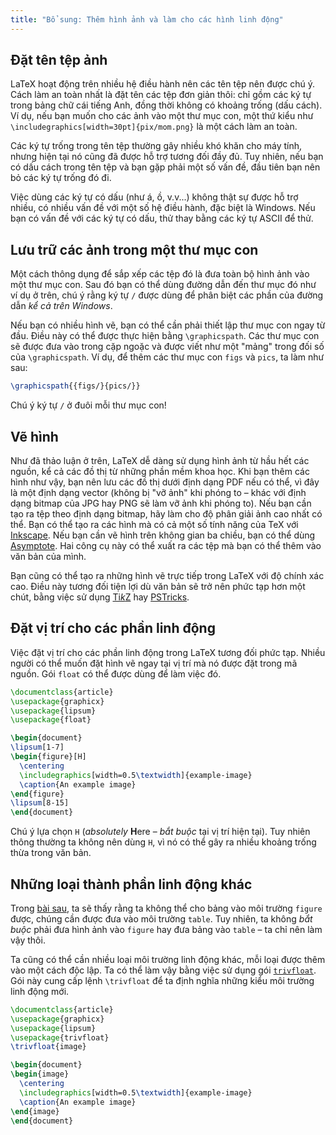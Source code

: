 ```yaml
---
title: "Bổ sung: Thêm hình ảnh và làm cho các hình linh động"
---
```


## Đặt tên tệp ảnh

LaTeX hoạt động trên nhiều hệ điều hành nên các tên tệp nên được chú ý. Cách làm
an toàn nhất là đặt tên các tệp đơn giản thôi: chỉ gồm các ký tự trong bảng chữ
cái tiếng Anh, đồng thời không có khoảng trống (dấu cách). Ví dụ, nếu bạn muốn
cho các ảnh vào một thư mục con, một thứ kiểu như
`\includegraphics[width=30pt]{pix/mom.png}` là một cách làm an toàn.

Các ký tự trống trong tên tệp thường gây nhiều khó khăn cho máy tính, nhưng hiện
tại nó cũng đã được hỗ trợ tương đối đầy đủ. Tuy nhiên, nếu bạn có dấu cách
trong tên tệp và bạn gặp phải một số vấn đề, đầu tiên bạn nên bỏ các ký tự trống
đó đi.

Việc dùng các ký tự có dấu (như á, ồ, v.v...) không thật sự được hỗ trợ nhiều,
có nhiều vấn đề với một số hệ điều hành, đặc biệt là Windows. Nếu bạn có vấn đề
với các ký tự có dấu, thử thay bằng các ký tự ASCII để thử.

## Lưu trữ các ảnh trong một thư mục con

Một cách thông dụng để sắp xếp các tệp đó là đưa toàn bộ hình ảnh vào một thư
mục con. Sau đó bạn có thể dùng đường dẫn đến thư mục đó như ví dụ ở trên, chú ý
rằng ký tự `/` được dùng để phân biệt các phần của đường dẫn
_kể cả trên Windows_.

Nếu bạn có nhiều hình vẽ, bạn có thể cần phải thiết lập thư mục con ngay từ đầu.
Điều này có thể được thực hiện bằng `\graphicspath`. Các thư mục con sẽ được đưa
vào trong cặp ngoặc và được viết như một "mảng" trong đối số của
`\graphicspath`. Ví dụ, để thêm các thư mục con `figs` và `pics`, ta làm như
sau:

<!-- {% raw %} -->
```latex
\graphicspath{{figs/}{pics/}}
```
<!-- {% endraw %} -->

Chú ý ký tự `/` ở đuôi mỗi thư mục con!

## Vẽ hình

Như đã thảo luận ở trên, LaTeX dễ dàng sử dụng hình ảnh từ hầu hết các nguồn, kể
cả các đồ thị từ những phần mềm khoa học. Khi bạn thêm các hình như vậy, bạn nên
lưu các đồ thị dưới định dạng PDF nếu có thể, vì đây là một định dạng vector
(không bị "vỡ ảnh" khi phóng to &ndash; khác với định dạng bitmap của JPG hay
PNG sẽ làm vỡ ảnh khi phóng to). Nếu bạn cần tạo ra tệp theo định dạng bitmap,
hãy làm cho độ phân giải ảnh cao nhất có thể. Bạn có thể tạo ra các hình mà có
cả một số tính năng của TeX với [Inkscape](https://inkscape.org). Nếu bạn cần vẽ
hình trên không gian ba chiều, bạn có thể dùng
[Asymptote](https://ctan.org/pkg/asymptote). Hai công cụ này có thể xuất ra
các tệp mà bạn có thể thêm vào văn bản của mình.

Bạn cũng có thể tạo ra những hình vẽ trực tiếp trong LaTeX với độ chính xác cao.
Điều này tương đối tiện lợi dù văn bản sẽ trở nên phức tạp hơn một chút, bằng
việc sử dụng [Ti*k*Z](https://ctan.org/pkg/pgf) hay
[PSTricks](https://ctan.org/pkg/pstricks-base).

## Đặt vị trí cho các phần linh động

Việc đặt vị trí cho các phần linh động trong LaTeX tương đối phức tạp. Nhiều
người có thể muốn đặt hình vẽ ngay tại vị trí mà nó được đặt trong mã nguồn.
Gói `float` có thể được dùng để làm việc đó.

```latex
\documentclass{article}
\usepackage{graphicx}
\usepackage{lipsum}
\usepackage{float}

\begin{document}
\lipsum[1-7]
\begin{figure}[H]
  \centering
  \includegraphics[width=0.5\textwidth]{example-image}
  \caption{An example image}
\end{figure}
\lipsum[8-15]
\end{document}
```

Chú ý lựa chọn `H` (*absolutely* **H**ere &ndash; _bắt buộc_ tại vị trí hiện
tại). Tuy nhiên thông thường ta không nên dùng `H`, vì nó có thể gây ra nhiều
khoảng trống thừa trong văn bản.

## Những loại thành phần linh động khác

Trong [bài sau](lesson-08), ta sẽ thấy rằng ta không thể cho bảng vào môi trường
`figure` được, chúng cần được đưa vào môi trường `table`. Tuy nhiên, ta không
_bắt buộc_ phải đưa hình ảnh vào `figure` hay đưa bảng vào `table` &ndash; ta
chỉ nên làm vậy thôi.

Ta cũng có thể cần nhiều loại môi trường linh động khác, mỗi loại được thêm vào
một cách độc lập. Ta có thể làm vậy bằng việc sử dụng gói
[`trivfloat`](https://ctan.org/pkg/trivfloat). Gói này cung cấp lệnh `\trivfloat`
để ta định nghĩa những kiểu môi trường linh động mới.

```latex
\documentclass{article}
\usepackage{graphicx}
\usepackage{lipsum}
\usepackage{trivfloat}
\trivfloat{image}

\begin{document}
\begin{image}
  \centering
  \includegraphics[width=0.5\textwidth]{example-image}
  \caption{An example image}
\end{image}
\end{document}
```
